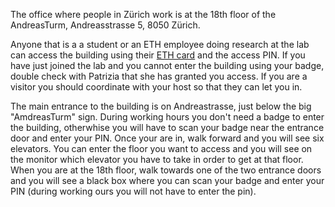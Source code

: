 The office where people in Zürich work is at the 18th floor of the AndreasTurm, Andreasstrasse 5, 8050 Zürich.

Anyone that is a a student or an ETH employee doing research at the lab can access the building using their [ETH card](https://ethz.ch/staffnet/en/service/rooms-and-buildings/schliessmanagement/elektronische-schliessung.html) 
and the access PIN. If you have just joined the lab and you cannot enter the building using your badge, double check with Patrizia
that she has granted you access.
If you are a visitor you should coordinate with your host so that they can let you in.

The main entrance to the building is on Andreastrasse, just below the big "AmdreasTurm" sign. During working hours you don't need a badge to 
enter the building, otherwhise you will have to scan your badge near the entrance door and enter your PIN. Once your are in, walk forward and you will
see six elevators. You can enter the floor you want to access and you will see on the monitor which elevator you have to take in order to get at that floor. 
When you are at the 18th floor, walk towards one of the two entrance doors and  you will see a black box where you can scan your badge and enter your PIN (during working
ours you will not have to enter the pin).
